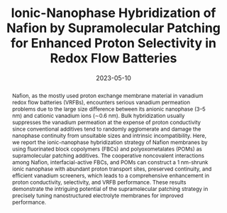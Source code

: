 ---
title: Ionic-Nanophase Hybridization of Nafion by Supramolecular Patching for Enhanced Proton Selectivity in Redox Flow Batteries
authors:
- Liang Zhai
- You-Liang Zhu
- Gang Wang
- Haibo He
- Feiran Wang
- Fengjing Jiang
- Shengchao Chai
- Xiang Li
- Haikun Guo
- Lixin Wu
- Haolong Li
date: 2023-05-10
doi: 10.1021/acs.nanolett.3c00518
publish_types: 期刊文章
publication: Nano Letters
publication_short: Nano Lett.
abstract: Nafion, as the mostly used proton exchange membrane material  in vanadium redox flow batteries (VRFBs), encounters serious vanadium  permeation problems due to the large size difference between its anionic  nanophase (3–5 nm) and cationic vanadium ions (∼0.6 nm). Bulk  hybridization usually suppresses the vanadium permeation at the expense  of proton conductivity since conventional additives tend to randomly  agglomerate and damage the nanophase continuity from unsuitable sizes  and intrinsic incompatibility. Here, we report the ionic-nanophase  hybridization strategy of Nafion membranes by using fluorinated block  copolymers (FBCs) and polyoxometalates (POMs) as supramolecular patching  additives. The cooperative noncovalent interactions among Nafion,  interfacial-active FBCs, and POMs can construct a 1 nm-shrunk ionic  nanophase with abundant proton transport sites, preserved continuity,  and efficient vanadium screeners, which leads to a comprehensive  enhancement in proton conductivity, selectivity, and VRFB performance.  These results demonstrate the intriguing potential of the supramolecular  patching strategy in precisely tuning nanostructured electrolyte  membranes for improved performance.
url_pdf: https://doi.org/10.1021/acs.nanolett.3c00518
---